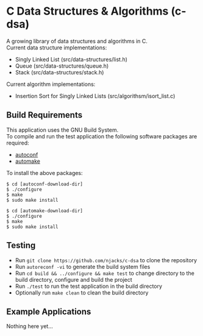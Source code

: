 # C Data Structures & Algorithms (c-dsa)

A growing library of data structures and algorithms in C.  
Current data structure implementations:

* Singly Linked List (src/data-structures/list.h)
* Queue (src/data-structures/queue.h)
* Stack (src/data-structures/stack.h)

Current algorithm implementations:

* Insertion Sort for Singly Linked Lists (src/algorithsm/isort_list.c)

## Build Requirements

This application uses the GNU Build System.  
To compile and run the test application the following software packages are required:

* [autoconf](http://ftp.gnu.org/gnu/autoconf/)
* [automake](http://ftp.gnu.org/gnu/automake/)

To install the above packages:

	$ cd [autoconf-download-dir]
	$ ./configure
	$ make
	$ sudo make install

	$ cd [automake-download-dir]
	$ ./configure
	$ make
	$ sudo make install	

## Testing 

* Run `git clone https://github.com/njacks/c-dsa` to clone the repository
* Run `autoreconf -vi` to generate the build system files
* Run `cd build && ../configure && make test` to change directory to the build directory, configure and build the project
* Run `./test` to run the test application in the build directory
* Optionally run `make clean` to clean the build directory

## Example Applications

Nothing here yet...